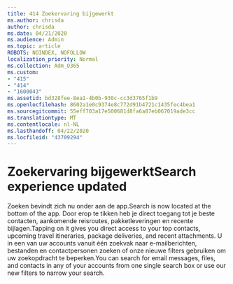 ```yaml
---
title: 414 Zoekervaring bijgewerkt
ms.author: chrisda
author: chrisda
ms.date: 04/21/2020
ms.audience: Admin
ms.topic: article
ROBOTS: NOINDEX, NOFOLLOW
localization_priority: Normal
ms.collection: Adm_O365
ms.custom:
- "415"
- "414"
- "1600043"
ms.assetid: bd328fee-8ea1-4b0b-930c-cc3d3765f1b9
ms.openlocfilehash: 8602a1e0c9374e8c772d91b4721c1435fec4bea1
ms.sourcegitcommit: 55eff703a17e500681d8fa6a87eb067019ade3cc
ms.translationtype: MT
ms.contentlocale: nl-NL
ms.lasthandoff: 04/22/2020
ms.locfileid: "43709294"
---
```

# <a name="search-experience-updated"></a><span data-ttu-id="2de44-102">Zoekervaring bijgewerkt</span><span class="sxs-lookup"><span data-stu-id="2de44-102">Search experience updated</span></span>

<span data-ttu-id="2de44-103">Zoeken bevindt zich nu onder aan de app.</span><span class="sxs-lookup"><span data-stu-id="2de44-103">Search is now located at the bottom of the app.</span></span> <span data-ttu-id="2de44-104">Door erop te tikken heb je direct toegang tot je beste contacten, aankomende reisroutes, pakketleveringen en recente bijlagen.</span><span class="sxs-lookup"><span data-stu-id="2de44-104">Tapping on it gives you direct access to your top contacts, upcoming travel itineraries, package deliveries, and recent attachments.</span></span> <span data-ttu-id="2de44-105">U in een van uw accounts vanuit één zoekvak naar e-mailberichten, bestanden en contactpersonen zoeken of onze nieuwe filters gebruiken om uw zoekopdracht te beperken.</span><span class="sxs-lookup"><span data-stu-id="2de44-105">You can search for email messages, files, and contacts in any of your accounts from one single search box or use our new filters to narrow your search.</span></span>
